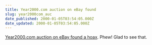 ```yaml
---
title: Year2000.com auction on eBay found
slug: year2000com_auc
date_published: 2000-01-05T03:54:05.000Z
date_updated: 2000-01-05T03:54:05.000Z
---
```


[Year2000.com auction on eBay found a hoax](http://news.cnet.com/news/0-1007-200-1513248.html?tag=st.ne.ron.lthd.1007-200-1513248). Phew! Glad to see that.
